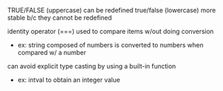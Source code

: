 TRUE/FALSE (uppercase) can be redefined
true/false (lowercase) more stable b/c they cannot be redefined

identity operator (===) used to compare items w/out doing conversion
- ex: string composed of numbers is converted to numbers when compared w/ a number

can avoid explicit type casting by using a built-in function
- ex: intval to obtain an integer value